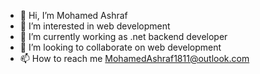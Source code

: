 - 👋 Hi, I’m Mohamed Ashraf
- 👀 I’m interested in web development
- 🌱 I’m currently working as .net backend developer
- 💞️ I’m looking to collaborate on web development
- 📫 How to reach me MohamedAshraf1811@outlook.com

<!---
mohamedamhtech/mohamedamhtech is a ✨ special ✨ repository because its `README.md` (this file) appears on your GitHub profile.
You can click the Preview link to take a look at your changes.
--->

